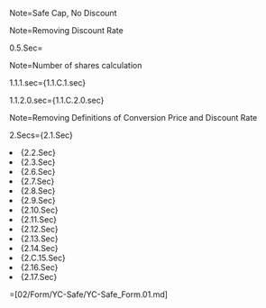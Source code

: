 Note=Safe Cap, No Discount

Note=Removing Discount Rate

0.5.Sec=<b></b>

Note=Number of shares calculation

1.1.1.sec={1.1.C.1.sec}

1.1.2.0.sec={1.1.C.2.0.sec}

Note=Removing Definitions of Conversion Price and Discount Rate

2.Secs={2.1.Sec}<li>{2.2.Sec}<li>{2.3.Sec}<li>{2.6.Sec}<li>{2.7.Sec}<li>{2.8.Sec}<li>{2.9.Sec}<li>{2.10.Sec}<li>{2.11.Sec}<li>{2.12.Sec}<li>{2.13.Sec}<li>{2.14.Sec}<li>{2.C.15.Sec}<li>{2.16.Sec}<li>{2.17.Sec}

=[02/Form/YC-Safe/YC-Safe_Form.01.md]
